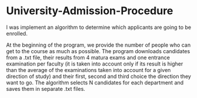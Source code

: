 # University-Admission-Procedure

I was implement an algorithm to determine which applicants are going to be enrolled.

At the beginning of the program, we provide the number of people who can get to the course as much as possible.
The program downloads candidates from a .txt file, their results from 4 matura exams and one entrance examination per faculty (it is taken into account only if its result is higher than the average of the examinations taken into account for a given direction of study) and their first, second and third choice the direction they want to go.
The algorithm selects N candidates for each department and saves them in separate .txt files.
